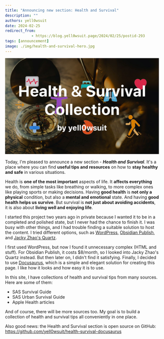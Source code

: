 ```yaml
---
title: "Announcing new section: Health and Survival"
description: ""
authors: yell0wsuit
date: 2024-02-25
redirect_from: 
            - https://blog.yell0wsuit.page/2024/02/25/postid-293
tags: [announcement]
image: ./img/health-and-survival-hero.jpg
---
```


![Health and Survival banner](./img/health-and-survival-hero.jpg)

Today, I'm pleased to announce a new section - **_Health and Survival_**. It's a place where you can find **useful tips and resources** on how to **stay healthy and safe** in various situations.

<!--truncate-->

Health is **one of the most important** aspects of life. It **affects everything** we do, from simple tasks like breathing or walking, to more complex ones like playing sports or making decisions. Having **good health** is **not only a physical** condition, but also a **mental and emotional** state. And having **good health helps us survive**. But survival is **not just about avoiding accidents**, it is also about **living well and enjoying life**.

I started this project two years ago in private because I wanted it to be in a completed and polished state, but I never had the chance to finish it. I was busy with other things, and I had trouble finding a suitable solution to host the content. I tried different options, such as [WordPress](https://wordpress.org/), [Obsidian Publish](https://obsidian.md/publish), and [Jacky Zhao's Quartz](https://github.com/jackyzha0/quartz).

I first used WordPress, but now I found it unnecessary complex (HTML and stuff). For Obsidian Publish, it costs \$8/month, so I looked into Jacky Zhao's Quartz instead. But then later on, I didn't find it satisfying. Finally, I decided to use [Docusaurus](https://docusaurus.io/), which is a simple and elegant solution for creating this page. I like how it looks and how easy it is to use.

In this site, I have collections of health and survival tips from many sources. Here are some of them:

- SAS Survival Guide
- SAS Urban Survival Guide
- Apple Health articles

And of course, there will be more sources too. My goal is to build a collection of health and survival tips all conveniently in one place.

Also good news: the Health and Survival section is open source on GitHub: https://github.com/yell0wsuit/health-survival-docusaurus
